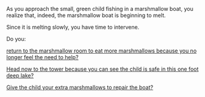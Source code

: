 As you approach the small, green child fishing in a marshmallow boat,
you realize that, indeed, the marshmallow boat is beginning to melt.

Since it is melting slowly, you have time to intervene.

Do you:

[return to the marshmallow room to eat more marshmallows because you no longer 
feel the need to help?](../../eating-marshmallows/eating-marshmallows.md)

[Head now to the tower because you can see the child is safe in this one
foot deep lake?](../journey-to-flaming-tower/journey-to-flaming-tower.md)

[Give the child your extra marshmallows to repair the boat?](./repair-boat/repair-boat.md)